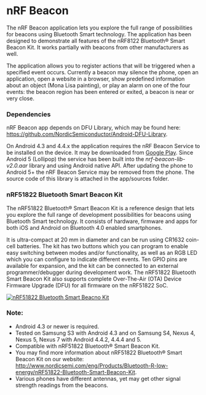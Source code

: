# nRF Beacon

The nRF Beacon application lets you explore the full range of possibilities for beacons using Bluetooth Smart technology. The application has been designed to demonstrate all features of the nRF8122 Bluetooth® Smart Beacon Kit. It works partially with beacons from other manufacturers as well.

The application allows you to register actions that will be triggered when a specified event occurs. Currently a beacon may silence the phone, open an application, open a website in a browser, show predefined information about an object (Mona Lisa painting), or play an alarm on one of the four events: the beacon region has been entered or exited, a beacon is near or very close.

### Dependencies

nRF Beacon app depends on DFU Library, which may be found here: https://github.com/NordicSemiconductor/Android-DFU-Library.

On Android 4.3 and 4.4.x the application requires the nRF Beacon Service to be installed on the device. It may be downloaded from [Google Play](https://play.google.com/store/apps/details?id=no.nordicsemi.android.beacon.service). Since Android 5 (Lollipop) the service has been built into the *nrf-beacon-lib-v2.0.aar* library and using Android native API. After updating the phone to Android 5+ the nRF Beacon Service may be removed from the phone. The source code of this library is attached in the app/sources folder.

### nRF51822 Bluetooth Smart Beacon Kit

The nRF51822 Bluetooth® Smart Beacon Kit is a reference design that lets you explore the full range of development possibilities for beacons using Bluetooth Smart technology. It consists of hardware, firmware and apps for both iOS and Android on Bluetooth 4.0 enabled smartphones.

It is ultra-compact at 20 mm in diameter and can be run using CR1632 coin-cell batteries. The kit has two buttons which you can program to enable easy switching between modes and/or functionality, as well as an RGB LED which you can configure to indicate different events. Ten GPIO pins are available for expansion, and the kit can be connected to an external programmer/debugger during development work. The nRF51822 Bluetooth Smart Beacon Kit also supports complete Over-The-Air (OTA) Device Firmware Upgrade (DFU) for all firmware on the nRF51822 SoC.

[![nRF51822 Bluetooth Smart Beacno Kit](http://img.youtube.com/vi/Q5SpUnJTuk8/0.jpg)](http://youtu.be/Q5SpUnJTuk8)

### Note:

- Android 4.3 or newer is required.
- Tested on Samsung S3 with Android 4.3 and on Samsung S4, Nexus 4, Nexus 5, Nexus 7 with Android 4.4.2, 4.4.4 and 5.
- Compatible with nRF51822 Bluetooth® Smart Beacon Kit.
- You may find more information about nRF51822 Bluetooth® Smart Beacon Kit on our website: http://www.nordicsemi.com/eng/Products/Bluetooth-R-low-energy/nRF51822-Bluetooth-Smart-Beacon-Kit.
- Various phones have different antennas, yet may get other signal strength readings from the beacons.
